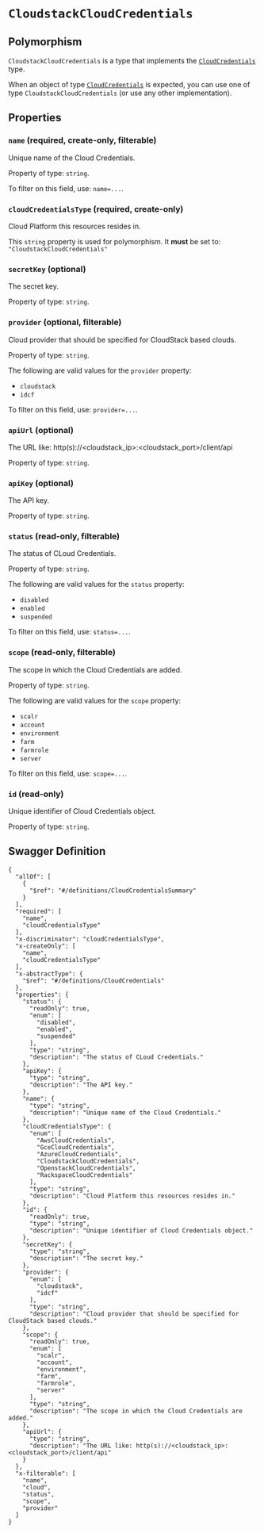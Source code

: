 # `CloudstackCloudCredentials` #



## Polymorphism ##

`CloudstackCloudCredentials` is a type that implements the [`CloudCredentials`](./../definitions/CloudCredentials.mkd) type.

When an object of type [`CloudCredentials`](./../definitions/CloudCredentials.mkd) is expected, you can use one of type `CloudstackCloudCredentials`
(or use any other implementation).




## Properties ##

### `name` (required, create-only, filterable) ###

Unique name of the Cloud Credentials.


Property of type: `string`.


To filter on this field, use: `name=...`.


### `cloudCredentialsType` (required, create-only) ###

Cloud Platform this resources resides in.


This `string` property is used for polymorphism. It **must** be set to: `"CloudstackCloudCredentials"`


### `secretKey` (optional) ###

The secret key.


Property of type: `string`.




### `provider` (optional, filterable) ###

Cloud provider that should be specified for CloudStack based clouds.


Property of type: `string`.

 
The following are valid values for the `provider` property:
  + `cloudstack`
  + `idcf`

To filter on this field, use: `provider=...`.


### `apiUrl` (optional) ###

The URL like: http(s)://<cloudstack_ip>:<cloudstack_port>/client/api


Property of type: `string`.




### `apiKey` (optional) ###

The API key.


Property of type: `string`.




### `status` (read-only, filterable) ###

The status of CLoud Credentials.


Property of type: `string`.

 
The following are valid values for the `status` property:
  + `disabled`
  + `enabled`
  + `suspended`

To filter on this field, use: `status=...`.


### `scope` (read-only, filterable) ###

The scope in which the Cloud Credentials are added.


Property of type: `string`.

 
The following are valid values for the `scope` property:
  + `scalr`
  + `account`
  + `environment`
  + `farm`
  + `farmrole`
  + `server`

To filter on this field, use: `scope=...`.


### `id` (read-only) ###

Unique identifier of Cloud Credentials object.


Property of type: `string`.







## Swagger Definition ##

    {
      "allOf": [
        {
          "$ref": "#/definitions/CloudCredentialsSummary"
        }
      ], 
      "required": [
        "name", 
        "cloudCredentialsType"
      ], 
      "x-discriminator": "cloudCredentialsType", 
      "x-createOnly": [
        "name", 
        "cloudCredentialsType"
      ], 
      "x-abstractType": {
        "$ref": "#/definitions/CloudCredentials"
      }, 
      "properties": {
        "status": {
          "readOnly": true, 
          "enum": [
            "disabled", 
            "enabled", 
            "suspended"
          ], 
          "type": "string", 
          "description": "The status of CLoud Credentials."
        }, 
        "apiKey": {
          "type": "string", 
          "description": "The API key."
        }, 
        "name": {
          "type": "string", 
          "description": "Unique name of the Cloud Credentials."
        }, 
        "cloudCredentialsType": {
          "enum": [
            "AwsCloudCredentials", 
            "GceCloudCredentials", 
            "AzureCloudCredentials", 
            "CloudstackCloudCredentials", 
            "OpenstackCloudCredentials", 
            "RackspaceCloudCredentials"
          ], 
          "type": "string", 
          "description": "Cloud Platform this resources resides in."
        }, 
        "id": {
          "readOnly": true, 
          "type": "string", 
          "description": "Unique identifier of Cloud Credentials object."
        }, 
        "secretKey": {
          "type": "string", 
          "description": "The secret key."
        }, 
        "provider": {
          "enum": [
            "cloudstack", 
            "idcf"
          ], 
          "type": "string", 
          "description": "Cloud provider that should be specified for CloudStack based clouds."
        }, 
        "scope": {
          "readOnly": true, 
          "enum": [
            "scalr", 
            "account", 
            "environment", 
            "farm", 
            "farmrole", 
            "server"
          ], 
          "type": "string", 
          "description": "The scope in which the Cloud Credentials are added."
        }, 
        "apiUrl": {
          "type": "string", 
          "description": "The URL like: http(s)://<cloudstack_ip>:<cloudstack_port>/client/api"
        }
      }, 
      "x-filterable": [
        "name", 
        "cloud", 
        "status", 
        "scope", 
        "provider"
      ]
    }
